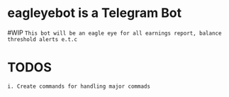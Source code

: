# eagleyebot is a Telegram Bot

#WIP
`
This bot will be an eagle eye for all earnings report, balance threshold alerts e.t.c
`

# TODOS
    i. Create commands for handling major commads
